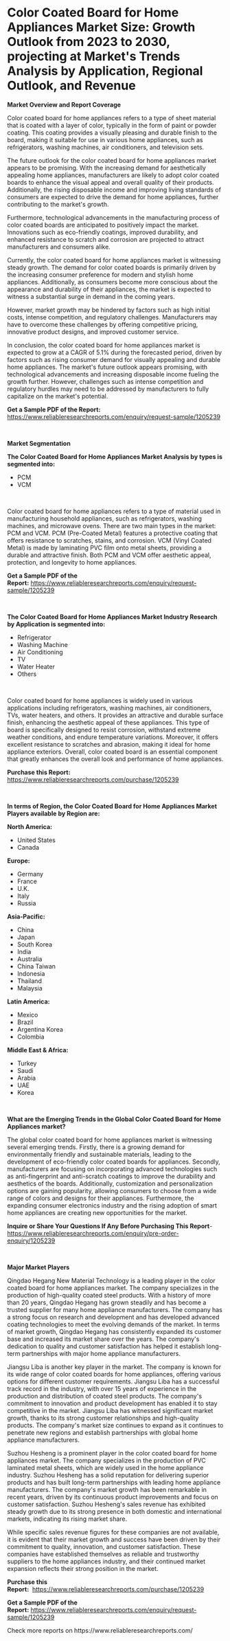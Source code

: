 <p><h1>Color Coated Board for Home Appliances Market Size: Growth Outlook from 2023 to 2030, projecting at Market's Trends Analysis by Application, Regional Outlook, and Revenue</h1></p><p><strong>Market Overview and Report Coverage</strong></p>
<p><p>Color coated board for home appliances refers to a type of sheet material that is coated with a layer of color, typically in the form of paint or powder coating. This coating provides a visually pleasing and durable finish to the board, making it suitable for use in various home appliances, such as refrigerators, washing machines, air conditioners, and television sets.</p><p>The future outlook for the color coated board for home appliances market appears to be promising. With the increasing demand for aesthetically appealing home appliances, manufacturers are likely to adopt color coated boards to enhance the visual appeal and overall quality of their products. Additionally, the rising disposable income and improving living standards of consumers are expected to drive the demand for home appliances, further contributing to the market's growth.</p><p>Furthermore, technological advancements in the manufacturing process of color coated boards are anticipated to positively impact the market. Innovations such as eco-friendly coatings, improved durability, and enhanced resistance to scratch and corrosion are projected to attract manufacturers and consumers alike.</p><p>Currently, the color coated board for home appliances market is witnessing steady growth. The demand for color coated boards is primarily driven by the increasing consumer preference for modern and stylish home appliances. Additionally, as consumers become more conscious about the appearance and durability of their appliances, the market is expected to witness a substantial surge in demand in the coming years.</p><p>However, market growth may be hindered by factors such as high initial costs, intense competition, and regulatory challenges. Manufacturers may have to overcome these challenges by offering competitive pricing, innovative product designs, and improved customer service.</p><p>In conclusion, the color coated board for home appliances market is expected to grow at a CAGR of 5.1% during the forecasted period, driven by factors such as rising consumer demand for visually appealing and durable home appliances. The market's future outlook appears promising, with technological advancements and increasing disposable income fueling the growth further. However, challenges such as intense competition and regulatory hurdles may need to be addressed by manufacturers to fully capitalize on the market's potential.</p></p>
<p><strong>Get a Sample PDF of the Report:</strong> <a href="https://www.reliableresearchreports.com/enquiry/request-sample/1205239">https://www.reliableresearchreports.com/enquiry/request-sample/1205239</a></p>
<p>&nbsp;</p>
<p><strong>Market Segmentation</strong></p>
<p><strong>The Color Coated Board for Home Appliances Market Analysis by types is segmented into:</strong></p>
<p><ul><li>PCM</li><li>VCM</li></ul></p>
<p>&nbsp;</p>
<p><p>Color coated board for home appliances refers to a type of material used in manufacturing household appliances, such as refrigerators, washing machines, and microwave ovens. There are two main types in the market: PCM and VCM. PCM (Pre-Coated Metal) features a protective coating that offers resistance to scratches, stains, and corrosion. VCM (Vinyl Coated Metal) is made by laminating PVC film onto metal sheets, providing a durable and attractive finish. Both PCM and VCM offer aesthetic appeal, protection, and longevity to home appliances.</p></p>
<p><strong>Get a Sample PDF of the Report:</strong>&nbsp;<a href="https://www.reliableresearchreports.com/enquiry/request-sample/1205239">https://www.reliableresearchreports.com/enquiry/request-sample/1205239</a></p>
<p>&nbsp;</p>
<p><strong>The Color Coated Board for Home Appliances Market Industry Research by Application is segmented into:</strong></p>
<p><ul><li>Refrigerator</li><li>Washing Machine</li><li>Air Conditioning</li><li>TV</li><li>Water Heater</li><li>Others</li></ul></p>
<p>&nbsp;</p>
<p><p>Color coated board for home appliances is widely used in various applications including refrigerators, washing machines, air conditioners, TVs, water heaters, and others. It provides an attractive and durable surface finish, enhancing the aesthetic appeal of these appliances. This type of board is specifically designed to resist corrosion, withstand extreme weather conditions, and endure temperature variations. Moreover, it offers excellent resistance to scratches and abrasion, making it ideal for home appliance exteriors. Overall, color coated board is an essential component that greatly enhances the overall look and performance of home appliances.</p></p>
<p><strong>Purchase this Report:</strong>&nbsp; <a href="https://www.reliableresearchreports.com/purchase/1205239">https://www.reliableresearchreports.com/purchase/1205239</a></p>
<p>&nbsp;</p>
<p><strong>In terms of Region, the Color Coated Board for Home Appliances Market Players available by Region are:</strong></p>
<p>
    <p> <strong> North America: </strong>
        <ul>
            <li>United States</li>
            <li>Canada</li>
        </ul>
        </p> 
    <p> <strong> Europe: </strong>
        <ul>
            <li>Germany</li>
            <li>France</li>
            <li>U.K.</li>
            <li>Italy</li>
            <li>Russia</li>
        </ul>
        </p> 
    <p> <strong> Asia-Pacific: </strong>
        <ul>
            <li>China</li>
            <li>Japan</li>
            <li>South Korea</li>
            <li>India</li>
            <li>Australia</li>
            <li>China Taiwan</li>
            <li>Indonesia</li>
            <li>Thailand</li>
            <li>Malaysia</li>
        </ul>
        </p> 
    <p> <strong> Latin America: </strong>
        <ul>
            <li>Mexico</li>
            <li>Brazil</li>
            <li>Argentina Korea</li>
            <li>Colombia</li>
        </ul>
        </p> 
    <p> <strong> Middle East & Africa: </strong>
        <ul>
            <li>Turkey</li>
            <li>Saudi</li>
            <li>Arabia</li>
            <li>UAE</li>
            <li>Korea</li>
        </ul>
    </p>
    </p>
<p>&nbsp;</p>
<p><strong>What are the Emerging Trends in the Global Color Coated Board for Home Appliances market?</strong></p>
<p><p>The global color coated board for home appliances market is witnessing several emerging trends. Firstly, there is a growing demand for environmentally friendly and sustainable materials, leading to the development of eco-friendly color coated boards for appliances. Secondly, manufacturers are focusing on incorporating advanced technologies such as anti-fingerprint and anti-scratch coatings to improve the durability and aesthetics of the boards. Additionally, customization and personalization options are gaining popularity, allowing consumers to choose from a wide range of colors and designs for their appliances. Furthermore, the expanding consumer electronics industry and the rising adoption of smart home appliances are creating new opportunities for the market.</p></p>
<p><strong>Inquire or Share Your Questions If Any Before Purchasing This Report</strong>- <a href="https://www.reliableresearchreports.com/enquiry/pre-order-enquiry/1205239">https://www.reliableresearchreports.com/enquiry/pre-order-enquiry/1205239</a></p>
<p>&nbsp;</p>
<p><strong>Major Market Players</strong></p>
<p><p>Qingdao Hegang New Material Technology is a leading player in the color coated board for home appliances market. The company specializes in the production of high-quality coated steel products. With a history of more than 20 years, Qingdao Hegang has grown steadily and has become a trusted supplier for many home appliance manufacturers. The company has a strong focus on research and development and has developed advanced coating technologies to meet the evolving demands of the market. In terms of market growth, Qingdao Hegang has consistently expanded its customer base and increased its market share over the years. The company's dedication to quality and customer satisfaction has helped it establish long-term partnerships with major home appliance manufacturers.</p><p>Jiangsu Liba is another key player in the market. The company is known for its wide range of color coated boards for home appliances, offering various options for different customer requirements. Jiangsu Liba has a successful track record in the industry, with over 15 years of experience in the production and distribution of coated steel products. The company's commitment to innovation and product development has enabled it to stay competitive in the market. Jiangsu Liba has witnessed significant market growth, thanks to its strong customer relationships and high-quality products. The company's market size continues to expand as it continues to penetrate new regions and establish partnerships with global home appliance manufacturers.</p><p>Suzhou Hesheng is a prominent player in the color coated board for home appliances market. The company specializes in the production of PVC laminated metal sheets, which are widely used in the home appliance industry. Suzhou Hesheng has a solid reputation for delivering superior products and has built long-term partnerships with leading home appliance manufacturers. The company's market growth has been remarkable in recent years, driven by its continuous product improvements and focus on customer satisfaction. Suzhou Hesheng's sales revenue has exhibited steady growth due to its strong presence in both domestic and international markets, indicating its rising market share.</p><p>While specific sales revenue figures for these companies are not available, it is evident that their market growth and success have been driven by their commitment to quality, innovation, and customer satisfaction. These companies have established themselves as reliable and trustworthy suppliers to the home appliances industry, and their continued market expansion reflects their strong position in the market.</p></p>
<p><strong>Purchase this Report:</strong>&nbsp;&nbsp;<a href="https://www.reliableresearchreports.com/purchase/1205239">https://www.reliableresearchreports.com/purchase/1205239</a></p>
<p></p>
<p><strong>Get a Sample PDF of the Report:</strong>&nbsp;<a href="https://www.reliableresearchreports.com/enquiry/request-sample/1205239">https://www.reliableresearchreports.com/enquiry/request-sample/1205239</a></p>
<p>Check more reports on https://www.reliableresearchreports.com/</p>